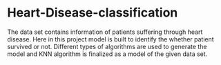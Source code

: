 # Heart-Disease-classification
The data set contains information of patients suffering through heart disease. Here in this project model is built to identify the whether patient survived or not. Different types of algorithms are used to generate the model and KNN algorithm is finalized as a model of the given data set.
